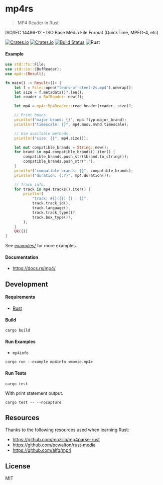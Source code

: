 # mp4rs
> MP4 Reader in Rust

ISO/IEC 14496-12 - ISO Base Media File Format (QuickTime, MPEG-4, etc)

[![Crates.io](https://img.shields.io/crates/v/mp4)](https://crates.io/crates/mp4)
[![Crates.io](https://img.shields.io/crates/d/mp4)](https://crates.io/crates/mp4)
[![Build Status](https://travis-ci.org/alfg/mp4rs.svg?branch=master)](https://travis-ci.org/alfg/mp4rs)
![Rust](https://github.com/alfg/mp4rs/workflows/Rust/badge.svg)

#### Example
```rust
use std::fs::File;
use std::io::{BufReader};
use mp4::{Result};

fn main() -> Result<()> {
    let f = File::open("tears-of-steel-2s.mp4").unwrap();
    let size = f.metadata()?.len();
    let reader = BufReader::new(f);

    let mp4 = mp4::Mp4Reader::read_header(reader, size)?;

    // Print boxes.
    println!("major brand: {}", mp4.ftyp.major_brand);
    println!("timescale: {}", mp4.moov.mvhd.timescale);

    // Use available methods.
    println!("size: {}", mp4.size());

    let mut compatible_brands = String::new();
    for brand in mp4.compatible_brands().iter() {
        compatible_brands.push_str(&brand.to_string());
        compatible_brands.push_str(",");
    }
    println!("compatible brands: {}", compatible_brands);
    println!("duration: {:?}", mp4.duration());

    // Track info.
    for track in mp4.tracks().iter() {
        println!(
            "track: #{}({}) {} : {}",
            track.track_id(),
            track.language(),
            track.track_type()?,
            track.box_type()?,
        );
    }
    Ok(())
}
```

See [examples/](examples/) for more examples.

#### Documentation
* https://docs.rs/mp4/

## Development

#### Requirements
* [Rust](https://www.rust-lang.org/)

#### Build
```
cargo build
```

#### Run Examples
* `mp4info`
```
cargo run --example mp4info <movie.mp4>
```

#### Run Tests
```
cargo test
```

With print statement output.
```
cargo test -- --nocapture
```

## Resources
Thanks to the following resources used when learning Rust:
* https://github.com/mozilla/mp4parse-rust
* https://github.com/pcwalton/rust-media
* https://github.com/alfg/mp4

## License
MIT
